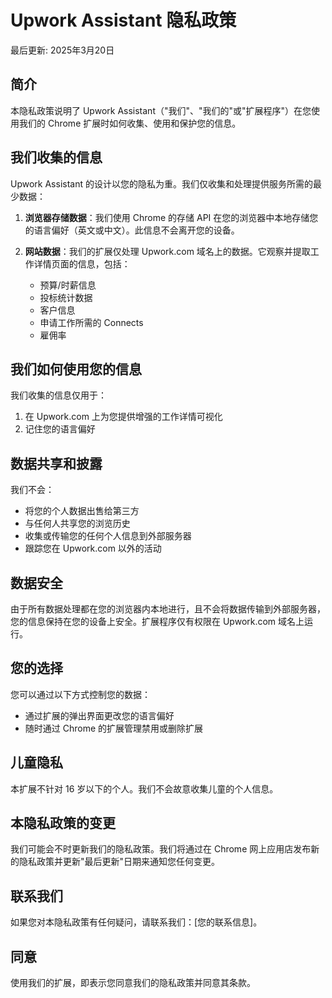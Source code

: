 # Upwork Assistant 隐私政策

最后更新: 2025年3月20日

## 简介

本隐私政策说明了 Upwork Assistant（"我们"、"我们的"或"扩展程序"）在您使用我们的 Chrome 扩展时如何收集、使用和保护您的信息。

## 我们收集的信息

Upwork Assistant 的设计以您的隐私为重。我们仅收集和处理提供服务所需的最少数据：

1. **浏览器存储数据**：我们使用 Chrome 的存储 API 在您的浏览器中本地存储您的语言偏好（英文或中文）。此信息不会离开您的设备。

2. **网站数据**：我们的扩展仅处理 Upwork.com 域名上的数据。它观察并提取工作详情页面的信息，包括：
   - 预算/时薪信息
   - 投标统计数据
   - 客户信息
   - 申请工作所需的 Connects
   - 雇佣率

## 我们如何使用您的信息

我们收集的信息仅用于：

1. 在 Upwork.com 上为您提供增强的工作详情可视化
2. 记住您的语言偏好

## 数据共享和披露

我们不会：
- 将您的个人数据出售给第三方
- 与任何人共享您的浏览历史
- 收集或传输您的任何个人信息到外部服务器
- 跟踪您在 Upwork.com 以外的活动

## 数据安全

由于所有数据处理都在您的浏览器内本地进行，且不会将数据传输到外部服务器，您的信息保持在您的设备上安全。扩展程序仅有权限在 Upwork.com 域名上运行。

## 您的选择

您可以通过以下方式控制您的数据：
- 通过扩展的弹出界面更改您的语言偏好
- 随时通过 Chrome 的扩展管理禁用或删除扩展

## 儿童隐私

本扩展不针对 16 岁以下的个人。我们不会故意收集儿童的个人信息。

## 本隐私政策的变更

我们可能会不时更新我们的隐私政策。我们将通过在 Chrome 网上应用店发布新的隐私政策并更新"最后更新"日期来通知您任何变更。

## 联系我们

如果您对本隐私政策有任何疑问，请联系我们：[您的联系信息]。

## 同意

使用我们的扩展，即表示您同意我们的隐私政策并同意其条款。